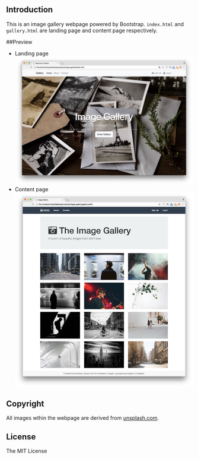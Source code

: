 ## Introduction
This is an image gallery webpage powered by Bootstrap. `index.html` and `gallery.html` are landing page and content page respectively.

##Preview
* Landing page
![landing page](img/landing.jpg)
* Content page
![landing page](img/gallery.jpg)

## Copyright
All images wthin the webpage are derived from [unsplash.com](https://unsplash.com).

## License
The MIT License

